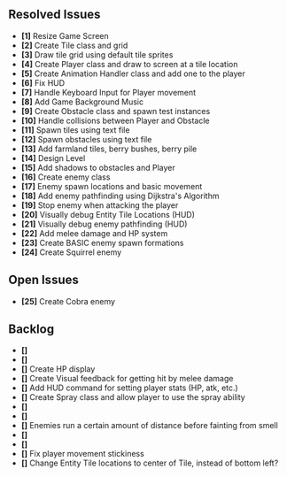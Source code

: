 ## Resolved Issues ##

- **[1]** Resize Game Screen
- **[2]** Create Tile class and grid
- **[3]** Draw tile grid using default tile sprites
- **[4]** Create Player class and draw to screen at a tile location
- **[5]** Create Animation Handler class and add one to the player
- **[6]** Fix HUD
- **[7]** Handle Keyboard Input for Player movement
- **[8]** Add Game Background Music
- **[9]** Create Obstacle class and spawn test instances
- **[10]** Handle collisions between Player and Obstacle
- **[11]** Spawn tiles using text file
- **[12]** Spawn obstacles using text file
- **[13]** Add farmland tiles, berry bushes, berry pile
- **[14]** Design Level
- **[15]** Add shadows to obstacles and Player
- **[16]** Create enemy class
- **[17]** Enemy spawn locations and basic movement
- **[18]** Add enemy pathfinding using Dijkstra's Algorithm
- **[19]** Stop enemy when attacking the player
- **[20]** Visually debug Entity Tile Locations (HUD)
- **[21]** Visually debug enemy pathfinding (HUD)
- **[22]** Add melee damage and HP system
- **[23]** Create BASIC enemy spawn formations
- **[24]** Create Squirrel enemy

## Open Issues ##

- **[25]** Create Cobra enemy

## Backlog ##

- **[]** 
- **[]** 
- **[]** Create HP display 
- **[]** Create Visual feedback for getting hit by melee damage
- **[]** Add HUD command for setting player stats (HP, atk, etc.)
- **[]** Create Spray class and allow player to use the spray ability
- **[]** 
- **[]** 
- **[]** Enemies run a certain amount of distance before fainting from smell
- **[]** 
- **[]** 
- **[]** Fix player movement stickiness
- **[]** Change Entity Tile locations to center of Tile, instead of bottom left?
